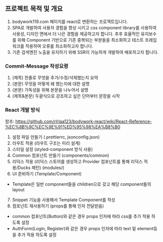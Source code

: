 ## 프로젝트 목적 및 개요

1. bodywork119.com 페이지를 react로 변환하는 프로젝트입니다.
2. SPA로 개발하여 사용자 경험을 향상 시키고 css component library를 사용하여 사용성, 디자인 면에서 더 나은 경험을 제공하고자 합니다.
추후 효율적인 유지보수를 위해 Component 기반으로 기존 중복되는 부분들을 최소화하고 테스트 프레임워크를 적용하여 오류를 최소화하고자 합니다.
3. 기존 검색엔진 노출을 유지하기 위해 SSR이 가능하게 개발하여 배포하고자 합니다.

### Commit-Message 작성요령

1. (제목) 한줄로 무엇을 추가/수정/삭제했는지 요약
2. (본문) 무엇을 어떻게 왜 했는지에 대한 설명
3. (본문) 가독성을 위해 본문을 나누어서 설명
4. (제목&본문) 두괄식으로 강조하고 싶은 단어부터 문장을 시작

### React 개발 방식
참조: https://github.com/rlrlaa123/bodywork-react/wiki/React-Reference-%EC%8B%9C%EC%9E%91%ED%95%98%EA%B8%B0
1. 설정 파일 만들기 (.prettierrc, jsonconfig.json)
2. 라우트 적용 (라우트 구조는 미리 설계)
3. 스타일 설정 (styled-component 방식 사용)
4. Common 컴포넌트 만들기 (components/common)
5. 리덕스 적용 (리덕스 스토어를 생성하고 Provider 컴포넌트를 통해 리덕스 적용/Ducks 패턴) (modules/)
6. UI 준비하기 (Template/Component)
  - Template은 일반 component들을 children으로 갖고 해당 component들의 layout
7. Snippet 기능을 사용해서 Template Component를 작성
8. 컴포넌트 재사용하기 (props를 통해 인자 전달받음)
  - common 컴포넌트(Button)와 같은 경우 props 인자에 따라 css를 추가 적용 하도록 설정
  - AuthForm(Login, Register)와 같은 경우 props 인자에 따라 text 밑 element등을 추가 적용 하도록 설정
